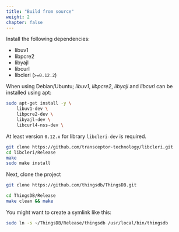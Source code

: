 ```yaml
---
title: "Build from source"
weight: 2
chapter: false
---
```


Install the following dependencies:

- libuv1
- libpcre2
- libyajl
- libcurl
- libcleri (`>=0.12.2`)

When using Debian/Ubuntu; *libuv1*, *libpcre2*, *libyajl* and *libcurl* can be installed using apt:

```bash
sudo apt-get install -y \
    libuv1-dev \
    libpcre2-dev \
    libyajl-dev \
    libcurl4-nss-dev \
```

At least version `0.12.x` for library `libcleri-dev` is required.

```bash
git clone https://github.com/transceptor-technology/libcleri.git
cd libcleri/Release
make
sudo make install
```

Next, clone the project

```bash
git clone https://github.com/thingsdb/ThingsDB.git
```

```bash
cd ThingsDB/Release
make clean && make
```

You might want to create a symlink like this:

```bash
sudo ln -s ~/ThingsDB/Release/thingsdb /usr/local/bin/thingsdb
```
